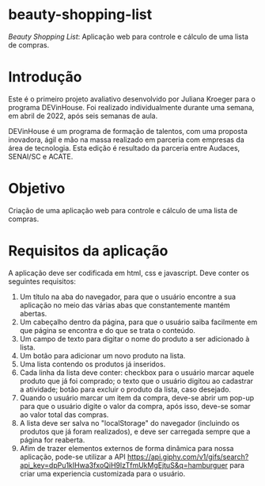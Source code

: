 # beauty-shopping-list
_Beauty Shopping List_: Aplicação web para controle e cálculo de uma lista de compras.

# Introdução
Este é o primeiro projeto avaliativo desenvolvido por Juliana Kroeger para o programa DEVinHouse. Foi realizado individualmente durante uma semana, em abril de 2022, após seis semanas de aula.

DEVinHouse é um programa de formação de talentos, com uma proposta inovadora, ágil e mão na massa realizado em parceria com empresas da área de tecnologia. Esta edição é resultado da parceria entre Audaces, SENAI/SC e ACATE.

# Objetivo
Criação de uma aplicação web para controle e cálculo de uma lista de compras.

# Requisitos da aplicação
A aplicação deve ser codificada em html, css e javascript. Deve conter os seguintes requisitos:
1.	Um título na aba do navegador, para que o usuário encontre a sua aplicação no meio das várias abas que constantemente mantém abertas.
2.	Um cabeçalho dentro da página, para que o usuário saiba facilmente em que página se encontra e do que se trata o conteúdo.
3.	Um campo de texto para digitar o nome do produto a ser adicionado à lista.
4.	Um botão para adicionar um novo produto na lista.
5.	Uma lista contendo os produtos já inseridos.
6.	Cada linha da lista deve conter: checkbox para o usuário marcar aquele produto que já foi comprado; o texto que o usuário digitou ao cadastrar a atividade; botão para excluir o produto da lista, caso desejado.
7.	Quando o usuário marcar um item da compra, deve-se abrir um pop-up para que o usuário digite o valor da compra, após isso, deve-se somar ao valor total das compras.
8.	A lista deve ser salva no "localStorage" do navegador (incluindo os produtos que já foram realizados), e deve ser carregada sempre que a página for reaberta.
9. Afim de trazer elementos externos de forma dinâmica para nossa aplicação, pode-se utilizar a API https://api.giphy.com/v1/gifs/search?api_key=dpPu1kIHwa3fxoQiH9lzTfmUkMgEjtuS&q=hamburguer para criar uma experiencia customizada para o usuário.


